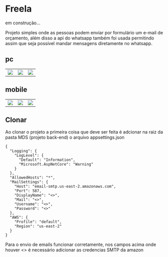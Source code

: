 # Freela

em construção...

Projeto simples onde as pessoas podem enviar por formulário um e-mail de orçamento, além disso a api do whatsapp também foi usada permitindo assim que seja possível mandar mensagens diretamente no whatsapp.

## pc
<table>
  <tr>
    <td align="center">
      <img src="https://github.com/bylucaspaiva/mds/assets/58491622/6554495b-f351-4ed0-aff4-74246a9c8122">
    </td>
    <td align="center">
      <img src="https://github.com/bylucaspaiva/mds/assets/58491622/0f0366c7-1155-4a97-91aa-df28bd724f73">
    </td>
    <td align="center">
      <img src="https://github.com/bylucaspaiva/mds/assets/58491622/24fb562a-552f-42c6-9964-291ba230422a">
    </td>
  </tr>
</table>

## mobile
<table>
  <tr>
    <td align="center">
      <img src="https://github.com/bylucaspaiva/mds/assets/58491622/44ef985c-c209-44e9-87e6-4468903dd94b">
    </td>
    <td align="center">
      <img src="https://github.com/bylucaspaiva/mds/assets/58491622/7e3584ee-e2ac-4549-bec2-29569fdc3a7e">
    </td>
    <td align="center">
      <img src="https://github.com/bylucaspaiva/mds/assets/58491622/f7a5c959-5d8d-400b-831c-be394f6b3fc7">
    </td>
  </tr>
</table>

## Clonar
Ao clonar o projeto a primeira coisa que deve ser feita é adcionar na raiz da pasta MDS (projeto back-end) o arquivo appsettings.json
```
{
  "Logging": {
    "LogLevel": {
      "Default": "Information",
      "Microsoft.AspNetCore": "Warning"
    }
  },
  "AllowedHosts": "*",
  "MailSettings": {
    "Host": "email-smtp.us-east-2.amazonaws.com",
    "Port": 587,
    "DisplayName": "<>",
    "Mail": "<>",
    "Username": "<>",
    "Password": "<>"
  },
  "AWS": {
    "Profile": "default",
    "Region": "us-east-2"
  }
}
```
Para o envio de emails funcionar corretamente, nos campos acima onde houver <> é necessário adicionar as credencias SMTP da amazon
